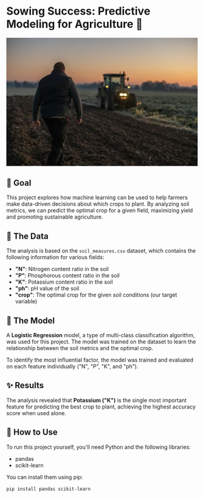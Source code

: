 # Sowing Success: Predictive Modeling for Agriculture 🌾

![Farmer in a field](farmer_in_a_field.jpg)

## 🎯 Goal

This project explores how machine learning can be used to help farmers make data-driven decisions about which crops to plant. By analyzing soil metrics, we can predict the optimal crop for a given field, maximizing yield and promoting sustainable agriculture.

## 💾 The Data

The analysis is based on the `soil_measures.csv` dataset, which contains the following information for various fields:

* **"N"**: Nitrogen content ratio in the soil
* **"P"**: Phosphorous content ratio in the soil
* **"K"**: Potassium content ratio in the soil
* **"ph"**: pH value of the soil
* **"crop"**: The optimal crop for the given soil conditions (our target variable)

## 🤖 The Model

A **Logistic Regression** model, a type of multi-class classification algorithm, was used for this project. The model was trained on the dataset to learn the relationship between the soil metrics and the optimal crop.

To identify the most influential factor, the model was trained and evaluated on each feature individually ("N", "P", "K", and "ph").

## ✨ Results

The analysis revealed that **Potassium ("K")** is the single most important feature for predicting the best crop to plant, achieving the highest accuracy score when used alone.

## 🚀 How to Use

To run this project yourself, you'll need Python and the following libraries:

* pandas
* scikit-learn

You can install them using pip:

```bash
pip install pandas scikit-learn
